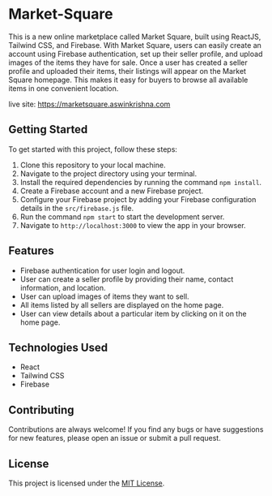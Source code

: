 # Market-Square

This is a new online marketplace called Market Square, built using ReactJS, Tailwind CSS, and Firebase. With Market Square, users can easily create an account using Firebase authentication, set up their seller profile, and upload images of the items they have for sale.
Once a user has created a seller profile and uploaded their items, their listings will appear on the Market Square homepage. This makes it easy for buyers to browse all available items in one convenient location.

live site: https://marketsquare.aswinkrishna.com

## Getting Started

To get started with this project, follow these steps:

1. Clone this repository to your local machine.
2. Navigate to the project directory using your terminal.
3. Install the required dependencies by running the command `npm install`.
4. Create a Firebase account and a new Firebase project.
5. Configure your Firebase project by adding your Firebase configuration details in the `src/firebase.js` file.
6. Run the command `npm start` to start the development server.
7. Navigate to `http://localhost:3000` to view the app in your browser.

## Features

- Firebase authentication for user login and logout.
- User can create a seller profile by providing their name, contact information, and location.
- User can upload images of items they want to sell.
- All items listed by all sellers are displayed on the home page.
- User can view details about a particular item by clicking on it on the home page.

## Technologies Used

- React
- Tailwind CSS
- Firebase

## Contributing

Contributions are always welcome! If you find any bugs or have suggestions for new features, please open an issue or submit a pull request.

## License

This project is licensed under the [MIT License](https://opensource.org/licenses/MIT).
